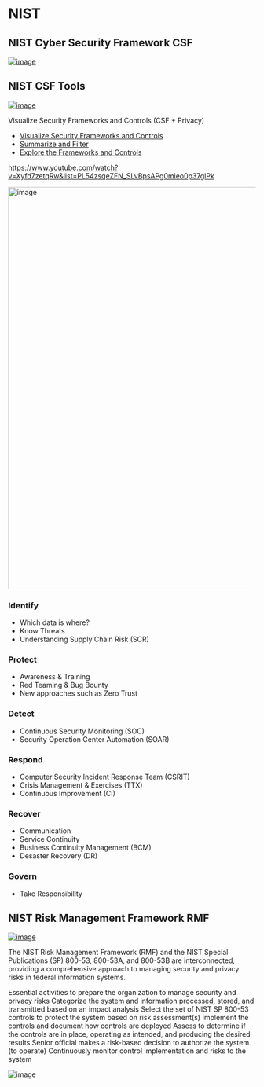 # NIST

## NIST Cyber Security Framework CSF
[![image](https://github.com/schroray/Security-Consulting/assets/4217443/e67dd0f2-d14b-4cc4-a2ba-9685433ca446)](https://www.nist.gov/cyberframework)

## NIST CSF Tools
[![image](https://github.com/schroray/Security-Consulting/assets/4217443/c5c4912f-06a2-4ba1-9958-c2c18a33b1e4)](https://csf.tools/)

Visualize Security Frameworks and Controls (CSF + Privacy)

- [Visualize Security Frameworks and Controls](https://csf.tools/visualizations/)
- [Summarize and Filter](https://csf.tools/summaries/)
- [Explore the Frameworks and Controls](https://csf.tools/references/)

https://www.youtube.com/watch?v=Xyfd7zetqRw&list=PL54zsqeZFN_SLvBpsAPg0mieo0p37glPk

<img width="819" alt="image" src="https://github.com/schroray/Security-Consulting/assets/4217443/ee4f1ef6-33ab-4c03-8398-40b654678407">

### Identify
- Which data is where?
- Know Threats
- Understanding Supply Chain Risk (SCR)

### Protect
- Awareness & Training
- Red Teaming & Bug Bounty
- New approaches such as Zero Trust

### Detect
- Continuous Security Monitoring (SOC)
- Security Operation Center Automation (SOAR)

### Respond
- Computer Security Incident Response Team (CSRIT)
- Crisis Management & Exercises (TTX)
- Continuous Improvement (CI)

### Recover
- Communication
- Service Continuity
- Business Continuity Management (BCM)
- Desaster Recovery (DR)

### Govern
- Take Responsibility

## NIST Risk Management Framework RMF

[![image](https://github.com/schroray/Security-Consulting/assets/4217443/3ab7e95f-3aea-4922-abd6-4d524294e5ec)](https://csrc.nist.gov/projects/risk-management/)


The NIST Risk Management Framework (RMF) and the NIST Special Publications (SP) 800-53, 800-53A, and 800-53B are interconnected, providing a comprehensive approach to managing security and privacy risks in federal information systems.

Essential activities to prepare the organization to manage security and privacy risks 
Categorize the system and information processed, stored, and transmitted based on an impact analysis
Select the set of NIST SP 800-53 controls to protect the system based on risk assessment(s)
Implement the controls and document how controls are deployed
Assess to determine if the controls are in place, operating as intended, and producing the desired results
Senior official makes a risk-based decision to authorize the system (to operate)
Continuously monitor control implementation and risks to the system

![image](https://github.com/schroray/Security-Consulting/assets/4217443/db20bfe3-d12d-4365-a20d-248a9ae7bc8e)
